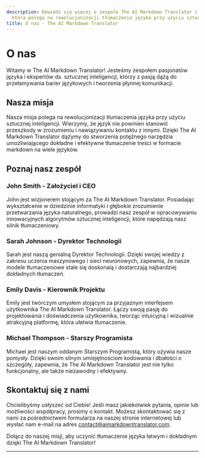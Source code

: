 ```yaml
---
description: Dowiedz się więcej o zespole The AI Markdown Translator i naszej misji,
  która polega na rewolucjonizacji tłumaczenia języka przy użyciu sztucznej inteligencji.
title: O nas - The AI Markdown Translator
---
```


# O nas

Witamy w The AI Markdown Translator! Jesteśmy zespołem pasjonatów języka i ekspertów ds. sztucznej inteligencji, którzy z pasją dążą do przełamywania barier językowych i tworzenia płynnej komunikacji.

## Nasza misja

Nasza misja polega na rewolucjonizacji tłumaczenia języka przy użyciu sztucznej inteligencji. Wierzymy, że język nie powinien stanowić przeszkody w zrozumieniu i nawiązywaniu kontaktu z innymi. Dzięki The AI Markdown Translator dążymy do stworzenia potężnego narzędzia umożliwiającego dokładne i efektywne tłumaczenie treści w formacie markdown na wiele języków.

## Poznaj nasz zespół

### John Smith - Założyciel i CEO

John jest wizjonerem stojącym za The AI Markdown Translator. Posiadając wykształcenie w dziedzinie informatyki i głębokie zrozumienie przetwarzania języka naturalnego, prowadzi nasz zespół w opracowywaniu innowacyjnych algorytmów sztucznej inteligencji, które napędzają nasz silnik tłumaczeniowy.

### Sarah Johnson - Dyrektor Technologii

Sarah jest naszą genialną Dyrektor Technologii. Dzięki swojej wiedzy z zakresu uczenia maszynowego i sieci neuronowych, zapewnia, że nasze modele tłumaczeniowe stale się doskonalą i dostarczają najbardziej dokładnych tłumaczeń.

### Emily Davis - Kierownik Projektu

Emily jest twórczym umysłem stojącym za przyjaznym interfejsem użytkownika The AI Markdown Translator. Łączy swoją pasję do projektowania i doświadczenia użytkownika, tworząc intuicyjną i wizualnie atrakcyjną platformę, która ułatwia tłumaczenie.

### Michael Thompson - Starszy Programista

Michael jest naszym oddanym Starszym Programistą, który ożywia nasze pomysły. Dzięki swoim silnym umiejętnościom kodowania i dbałości o szczegóły, zapewnia, że The AI Markdown Translator jest nie tylko funkcjonalny, ale także niezawodny i efektywny.

## Skontaktuj się z nami

Chcielibyśmy usłyszeć od Ciebie! Jeśli masz jakiekolwiek pytania, opinie lub możliwości współpracy, prosimy o kontakt. Możesz skontaktować się z nami za pośrednictwem formularza na naszej stronie internetowej lub wysłać nam e-mail na adres contact@aimarkdowntranslator.com.

Dołącz do naszej misji, aby uczynić tłumaczenie języka łatwym i dokładnym dzięki The AI Markdown Translator!

---